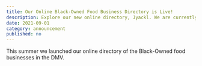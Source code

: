 ```yaml
---
title: Our Online Black-Owned Food Business Directory is Live!
description: Explore our new online directory, Jyackl. We are currently beta-testing it for bugs and adding features. Follow our journey.
date: 2021-09-01
category: announcement
published: no
---
```


This summer we launched our online directory of the Black-Owned food businesses in the DMV.

